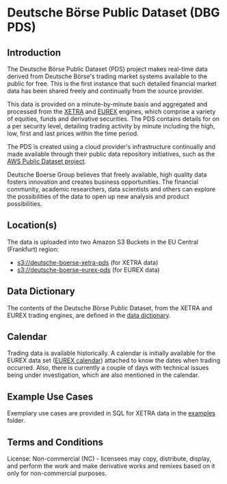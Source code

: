 #  Deutsche Börse Public Dataset (DBG PDS)

## Introduction

The Deutsche Börse Public Dataset (PDS) project makes real-time data derived from Deutsche Börse's trading market systems available to the public for free. This is the first instance that such detailed financial market data has been shared freely and continually from the source provider. 

This data is provided on a minute-by-minute basis and aggregated and processed from the [XETRA](http://www.xetra.com) and [EUREX](http://www.eurex.com/) engines, which comprise a variety of equities, funds and derivative securities. The PDS contains details for on a per security level, detailing trading activity by minute including the high, low, first and last prices within the time period. 

The PDS is created using a cloud provider's infrastructure continually and made available through their public data repository initiatives, such as the [AWS Public Dataset project](https://aws.amazon.com/public-datasets/).

Deutsche Boerse Group believes that freely available, high quality data fosters innovation and creates business opportunities. The financial community, academic researchers, data scientists and others can explore the possibilities of the data to open up new analysis and product possibilities.

## Location(s)

The data is uploaded into two Amazon S3 Buckets in the EU Central (Frankfurt) region:

* [s3://deutsche-boerse-xetra-pds](https://s3.eu-central-1.amazonaws.com/deutsche-boerse-xetra-pds) (for XETRA data)
* [s3://deutsche-boerse-eurex-pds](https://s3.eu-central-1.amazonaws.com/deutsche-boerse-eurex-pds) (for EUREX data)

## Data Dictionary

The contents of the Deutsche Börse Public Dataset, from the XETRA and EUREX trading engines, are defined in the [data dictionary](docs/data_dictionary.md).

## Calendar

Trading data is available historically. A calendar is initially available for the EUREX data set ([EUREX calendar](docs/calendars/eurex_calendar.csv)) attached to know the dates when trading occurred. Also, there is currently a couple of days with technical issues being under investigation, which are also mentioned in the calendar.

## Example Use Cases

Exemplary use cases are provided in SQL for XETRA data in the [examples](examples/) folder.

## Terms and Conditions

License: Non-commercial (NC) - licensees may copy, distribute, display, and perform the work and make derivative works and remixes based on it only for non-commercial purposes.
